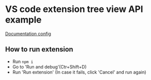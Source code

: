 # VS code extension tree view API example
[Documentation config](https://maksymslobodianyk.github.io/vscode-extension-tree-view-example/data/data.json)

## How to run extension
- Run `npm i`
- Go to 'Run and debug'(Ctr+Shift+D)
- Run 'Run extension' (In case it fails, click 'Cancel' and run again)
